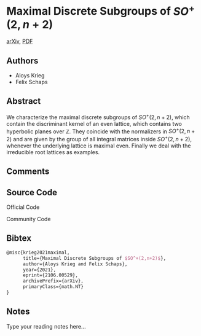 
# Maximal Discrete Subgroups of $SO^+(2,n+2)$

[arXiv](https://arxiv.org/abs/2106.0529), [PDF](https://arxiv.org/pdf/2106.0529.pdf)

## Authors

- Aloys Krieg
- Felix Schaps

## Abstract

We characterize the maximal discrete subgroups of $SO^+(2,n+2)$, which contain the discriminant kernel of an even lattice, which contains two hyperbolic planes over $\mathbb{Z}$. They coincide with the normalizers in $SO^+(2,n+2)$ and are given by the group of all integral matrices inside $SO^+(2,n+2)$, whenever the underlying lattice is maximal even. Finally we deal with the irreducible root lattices as examples.

## Comments



## Source Code

Official Code



Community Code



## Bibtex

```tex
@misc{krieg2021maximal,
      title={Maximal Discrete Subgroups of $SO^+(2,n+2)$}, 
      author={Aloys Krieg and Felix Schaps},
      year={2021},
      eprint={2106.00529},
      archivePrefix={arXiv},
      primaryClass={math.NT}
}
```

## Notes

Type your reading notes here...

